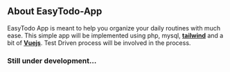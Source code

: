 ## About EasyTodo-App
EasyTodo App is meant to help you organize your daily routines with much ease.
This simple app will be implemented using php, mysql, **[tailwind](https://tailwindcss.com/)** and a bit of **[Vuejs](https://vuejs.org/)**.
Test Driven process will be involved in the process.

### Still under development...